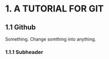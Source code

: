 # 1. A TUTORIAL FOR GIT
## 1.1 Github
Something. 
Change somthing into anything.

### 1.1.1 Subheader